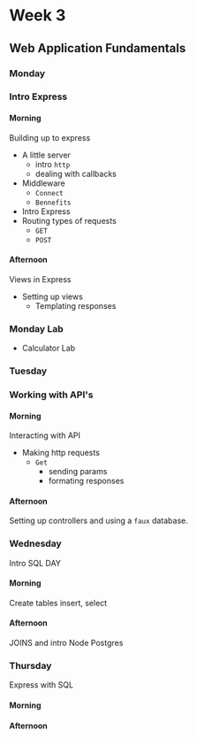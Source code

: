 # Week 3
## Web Application Fundamentals


### Monday 
### Intro Express

#### Morning

Building up to express


* A little server
  * intro `http`
  * dealing with callbacks
* Middleware
  * `Connect`
  * `Bennefits`
* Intro Express
* Routing types of requests
    * `GET`
    * `POST`


#### Afternoon

Views in Express 

* Setting up views
  * Templating responses


### Monday Lab
* Calculator Lab

### Tuesday
### Working with API's


#### Morning

Interacting with API

* Making http requests
  * `Get`
    * sending params
    * formating responses

#### Afternoon

Setting up controllers and using a `faux` database.

### Wednesday
Intro SQL DAY

#### Morning

Create tables insert, select


#### Afternoon

JOINS and intro Node Postgres

### Thursday

Express with SQL

#### Morning

#### Afternoon